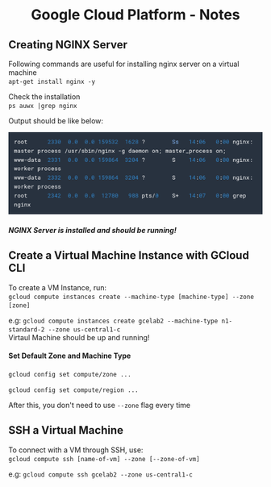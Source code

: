 <center>
<h1>Google Cloud Platform - Notes</h1>
</center>

## Creating NGINX Server

Following commands are useful for installing nginx server on a virtual machine  
`apt-get install nginx -y`

Check the installation  
`ps auwx |grep nginx`

Output should be like below:

<center>
<img src="images/nginx.png" />
</center>

##### NGINX Server is installed and should be running!

## Create a Virtual Machine Instance with GCloud CLI

To create a VM Instance, run:  
`gcloud compute instances create --machine-type [machine-type] --zone [zone]`

e.g: `gcloud compute instances create gcelab2 --machine-type n1-standard-2 --zone us-central1-c`  
Virtaul Machine should be up and running!

#### Set Default Zone and Machine Type

`gcloud config set compute/zone ...`

`gcloud config set compute/region ...`

After this, you don't need to use `--zone` flag every time

## SSH a Virtual Machine

To connect with a VM through SSH, use:  
`gcloud compute ssh [name-of-vm] --zone [--zone-of-vm]`

e.g: `gcloud compute ssh gcelab2 --zone us-central1-c`
